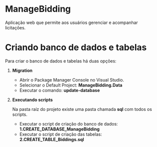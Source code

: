# ManageBidding
Aplicação web que permite aos usuários gerenciar e acompanhar licitações.

# Criando banco de dados e tabelas

Para criar o banco de dados e tabelas há duas opções: 

1. **Migration**
    - Abrir o Package Manager Console no Visual Studio.
    - Selecionar o Default Project: **ManageBidding.Data**
    - Executar o comando: **update-database**
    
2. **Executando scripts**
    
    Na pasta raíz do projeto existe uma pasta chamada **sql** com todos os scripts.
    
    - Executar o script de criação do banco de dados: **1.CREATE_DATABASE_ManageBidding**
    - Executar o script de criação das tabelas: **2.CREATE_TABLE_Biddings.sql**
